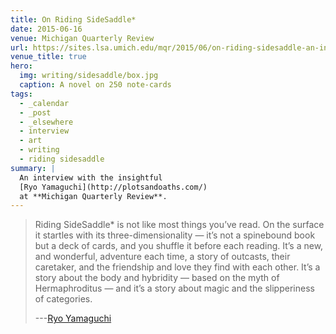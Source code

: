```yaml
---
title: On Riding SideSaddle*
date: 2015-06-16
venue: Michigan Quarterly Review
url: https://sites.lsa.umich.edu/mqr/2015/06/on-riding-sidesaddle-an-interview-with-eric-suzanne/
venue_title: true
hero:
  img: writing/sidesaddle/box.jpg
  caption: A novel on 250 note-cards
tags:
  - _calendar
  - _post
  - _elsewhere
  - interview
  - art
  - writing
  - riding sidesaddle
summary: |
  An interview with the insightful
  [Ryo Yamaguchi](http://plotsandoaths.com/)
  at **Michigan Quarterly Review**.
---
```


> Riding SideSaddle* is not like most things you’ve read.
> On the surface it startles with its three-dimensionality —
> it’s not a spinebound book but a deck of cards,
> and you shuffle it before each reading.
> It’s a new, and wonderful, adventure each time,
> a story of outcasts, their caretaker,
> and the friendship and love they find with each other.
> It’s a story about the body and hybridity —
> based on the myth of Hermaphroditus —
> and it’s a story about magic and the slipperiness of categories.
>
> ---[Ryo Yamaguchi](http://plotsandoaths.com/)

